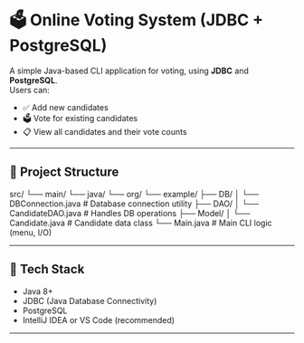 # 🗳️ Online Voting System (JDBC + PostgreSQL)

A simple Java-based CLI application for voting, using **JDBC** and **PostgreSQL**.  
Users can:
- ✅ Add new candidates
- 🗳️ Vote for existing candidates
- 📋 View all candidates and their vote counts

---

## 📂 Project Structure

src/
└── main/
    └── java/
        └── org/
            └── example/
                ├── DB/
                │   └── DBConnection.java         # Database connection utility
                ├── DAO/
                │   └── CandidateDAO.java         # Handles DB operations
                ├── Model/
                │   └── Candidate.java            # Candidate data class
                └── Main.java                     # Main CLI logic (menu, I/O)


---

## 🧰 Tech Stack

- Java 8+  
- JDBC (Java Database Connectivity)  
- PostgreSQL  
- IntelliJ IDEA or VS Code (recommended)

---
